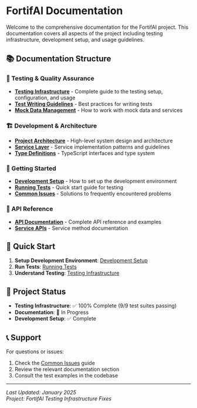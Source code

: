 # FortifAI Documentation

Welcome to the comprehensive documentation for the FortifAI project. This documentation covers all aspects of the project including testing infrastructure, development setup, and usage guidelines.

## 📚 Documentation Structure

### 🧪 Testing & Quality Assurance
- **[Testing Infrastructure](./testing/README.md)** - Complete guide to the testing setup, configuration, and usage
- **[Test Writing Guidelines](./testing/test-writing-guidelines.md)** - Best practices for writing tests
- **[Mock Data Management](./testing/mock-data-management.md)** - How to work with mock data and services

### 🏗️ Development & Architecture
- **[Project Architecture](./architecture/README.md)** - High-level system design and architecture
- **[Service Layer](./architecture/services.md)** - Service implementation patterns and guidelines
- **[Type Definitions](./architecture/types.md)** - TypeScript interfaces and type system

### 🚀 Getting Started
- **[Development Setup](./getting-started/development-setup.md)** - How to set up the development environment
- **[Running Tests](./getting-started/running-tests.md)** - Quick start guide for testing
- **[Common Issues](./getting-started/common-issues.md)** - Solutions to frequently encountered problems

### 📖 API Reference
- **[API Documentation](./api/README.md)** - Complete API reference and examples
- **[Service APIs](./api/services.md)** - Service method documentation

## 🎯 Quick Start

1. **Setup Development Environment**: [Development Setup](./getting-started/development-setup.md)
2. **Run Tests**: [Running Tests](./getting-started/running-tests.md)
3. **Understand Testing**: [Testing Infrastructure](./testing/README.md)

## 🔧 Project Status

- **Testing Infrastructure**: ✅ 100% Complete (9/9 test suites passing)
- **Documentation**: 🚧 In Progress
- **Development Setup**: ✅ Complete

## 📞 Support

For questions or issues:
1. Check the [Common Issues](./getting-started/common-issues.md) guide
2. Review the relevant documentation section
3. Consult the test examples in the codebase

---

*Last Updated: January 2025*  
*Project: FortifAI Testing Infrastructure Fixes*
